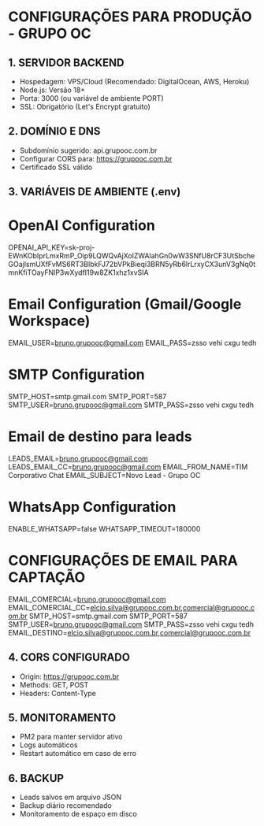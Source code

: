 ﻿# CONFIGURAÇÕES PARA PRODUÇÃO - GRUPO OC

## 1. SERVIDOR BACKEND
- Hospedagem: VPS/Cloud (Recomendado: DigitalOcean, AWS, Heroku)
- Node.js: Versão 18+
- Porta: 3000 (ou variável de ambiente PORT)
- SSL: Obrigatório (Let's Encrypt gratuito)

## 2. DOMÍNIO E DNS
- Subdomínio sugerido: api.grupooc.com.br
- Configurar CORS para: https://grupooc.com.br
- Certificado SSL válido

## 3. VARIÁVEIS DE AMBIENTE (.env)
# OpenAI Configuration
OPENAI_API_KEY=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

# Email Configuration (Gmail/Google Workspace)
EMAIL_USER=bruno.grupooc@gmail.com
EMAIL_PASS=zsso vehi cxgu tedh

# SMTP Configuration
SMTP_HOST=smtp.gmail.com
SMTP_PORT=587
SMTP_USER=bruno.grupooc@gmail.com
SMTP_PASS=zsso vehi cxgu tedh

# Email de destino para leads
LEADS_EMAIL=bruno.grupooc@gmail.com
LEADS_EMAIL_CC=bruno.grupooc@gmail.com
EMAIL_FROM_NAME=TIM Corporativo Chat
EMAIL_SUBJECT=Novo Lead - Grupo OC

# WhatsApp Configuration
ENABLE_WHATSAPP=false
WHATSAPP_TIMEOUT=180000

# CONFIGURAÇÕES DE EMAIL PARA CAPTAÇÃO
EMAIL_COMERCIAL=bruno.grupooc@gmail.com
EMAIL_COMERCIAL_CC=elcio.silva@grupooc.com.br,comercial@grupooc.com.br
SMTP_HOST=smtp.gmail.com
SMTP_PORT=587
SMTP_USER=bruno.grupooc@gmail.com
SMTP_PASS=zsso vehi cxgu tedh
EMAIL_DESTINO=elcio.silva@grupooc.com.br,comercial@grupooc.com.br

## 4. CORS CONFIGURADO
- Origin: https://grupooc.com.br
- Methods: GET, POST
- Headers: Content-Type

## 5. MONITORAMENTO
- PM2 para manter servidor ativo
- Logs automáticos
- Restart automático em caso de erro

## 6. BACKUP
- Leads salvos em arquivo JSON
- Backup diário recomendado
- Monitoramento de espaço em disco
